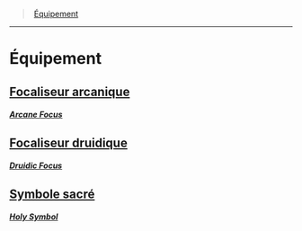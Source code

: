 ﻿---
!Items
Id: equipment_properties_hd.md#Équipement
RootId: equipment_properties_hd.md
ParentLink: equipment_hd.md
Name: Équipement
ParentName: Équipement
NameLevel: 1
Attributes: {}
---
>  [Équipement](hd_equipment.md)

---


# Équipement



## [Focaliseur arcanique](hd_equipment_properties_focaliseur_arcanique.md)

##### _[Arcane Focus](hd_equipment_properties_focaliseur_arcanique.md)_



## [Focaliseur druidique](hd_equipment_properties_focaliseur_druidique.md)

##### _[Druidic Focus](hd_equipment_properties_focaliseur_druidique.md)_



## [Symbole sacré](hd_equipment_properties_symbole_sacre.md)

##### _[Holy Symbol](hd_equipment_properties_symbole_sacre.md)_

